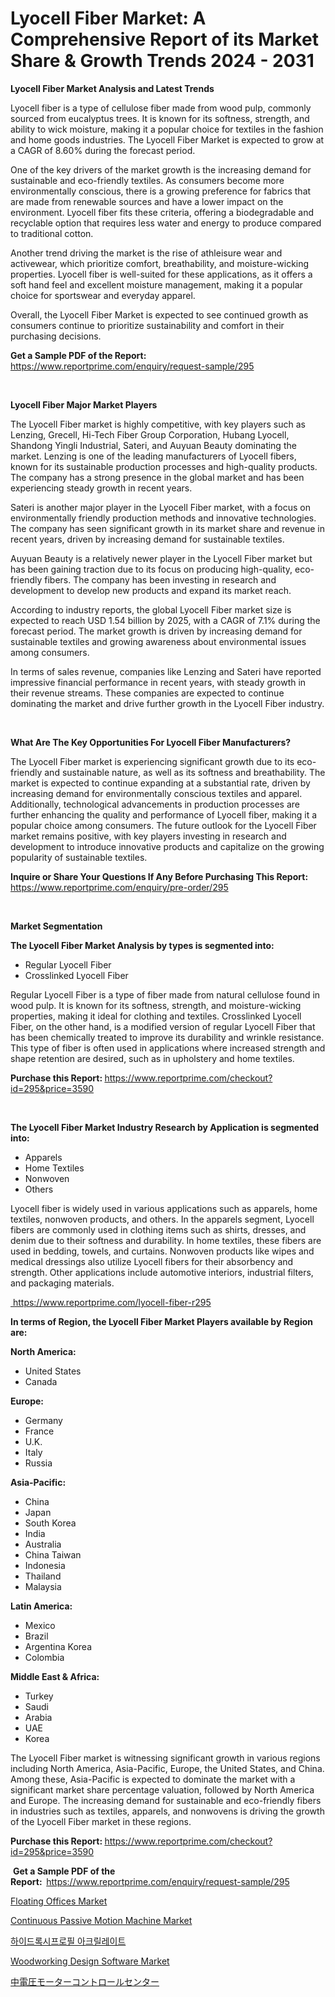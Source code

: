 <p><h1>Lyocell Fiber Market: A Comprehensive Report of its Market Share & Growth Trends 2024 - 2031</h1></p><p><strong>Lyocell Fiber Market Analysis and Latest Trends</strong></p>
<p><p>Lyocell fiber is a type of cellulose fiber made from wood pulp, commonly sourced from eucalyptus trees. It is known for its softness, strength, and ability to wick moisture, making it a popular choice for textiles in the fashion and home goods industries. The Lyocell Fiber Market is expected to grow at a CAGR of 8.60% during the forecast period.</p><p>One of the key drivers of the market growth is the increasing demand for sustainable and eco-friendly textiles. As consumers become more environmentally conscious, there is a growing preference for fabrics that are made from renewable sources and have a lower impact on the environment. Lyocell fiber fits these criteria, offering a biodegradable and recyclable option that requires less water and energy to produce compared to traditional cotton.</p><p>Another trend driving the market is the rise of athleisure wear and activewear, which prioritize comfort, breathability, and moisture-wicking properties. Lyocell fiber is well-suited for these applications, as it offers a soft hand feel and excellent moisture management, making it a popular choice for sportswear and everyday apparel.</p><p>Overall, the Lyocell Fiber Market is expected to see continued growth as consumers continue to prioritize sustainability and comfort in their purchasing decisions.</p></p>
<p><strong>Get a Sample PDF of the Report:&nbsp;</strong> <a href="https://www.reportprime.com/enquiry/request-sample/295">https://www.reportprime.com/enquiry/request-sample/295</a></p>
<p>&nbsp;</p>
<p><strong>Lyocell Fiber Major Market Players</strong></p>
<p><p>The Lyocell Fiber market is highly competitive, with key players such as Lenzing, Grecell, Hi-Tech Fiber Group Corporation, Hubang Lyocell, Shandong Yingli Industrial, Sateri, and Auyuan Beauty dominating the market. Lenzing is one of the leading manufacturers of Lyocell fibers, known for its sustainable production processes and high-quality products. The company has a strong presence in the global market and has been experiencing steady growth in recent years.</p><p>Sateri is another major player in the Lyocell Fiber market, with a focus on environmentally friendly production methods and innovative technologies. The company has seen significant growth in its market share and revenue in recent years, driven by increasing demand for sustainable textiles.</p><p>Auyuan Beauty is a relatively newer player in the Lyocell Fiber market but has been gaining traction due to its focus on producing high-quality, eco-friendly fibers. The company has been investing in research and development to develop new products and expand its market reach.</p><p>According to industry reports, the global Lyocell Fiber market size is expected to reach USD 1.54 billion by 2025, with a CAGR of 7.1% during the forecast period. The market growth is driven by increasing demand for sustainable textiles and growing awareness about environmental issues among consumers.</p><p>In terms of sales revenue, companies like Lenzing and Sateri have reported impressive financial performance in recent years, with steady growth in their revenue streams. These companies are expected to continue dominating the market and drive further growth in the Lyocell Fiber industry.</p></p>
<p>&nbsp;</p>
<p><strong>What Are The Key Opportunities For Lyocell Fiber Manufacturers?</strong></p>
<p><p>The Lyocell Fiber market is experiencing significant growth due to its eco-friendly and sustainable nature, as well as its softness and breathability. The market is expected to continue expanding at a substantial rate, driven by increasing demand for environmentally conscious textiles and apparel. Additionally, technological advancements in production processes are further enhancing the quality and performance of Lyocell fiber, making it a popular choice among consumers. The future outlook for the Lyocell Fiber market remains positive, with key players investing in research and development to introduce innovative products and capitalize on the growing popularity of sustainable textiles.</p></p>
<p><strong>Inquire or Share Your Questions If Any Before Purchasing This Report:</strong> <a href="https://www.reportprime.com/enquiry/pre-order/295">https://www.reportprime.com/enquiry/pre-order/295</a></p>
<p>&nbsp;</p>
<p><strong>Market Segmentation</strong></p>
<p><strong>The Lyocell Fiber Market Analysis by types is segmented into:</strong></p>
<p><ul><li>Regular Lyocell Fiber</li><li>Crosslinked Lyocell Fiber</li></ul></p>
<p><p>Regular Lyocell Fiber is a type of fiber made from natural cellulose found in wood pulp. It is known for its softness, strength, and moisture-wicking properties, making it ideal for clothing and textiles. Crosslinked Lyocell Fiber, on the other hand, is a modified version of regular Lyocell Fiber that has been chemically treated to improve its durability and wrinkle resistance. This type of fiber is often used in applications where increased strength and shape retention are desired, such as in upholstery and home textiles.</p></p>
<p><strong>Purchase this Report:&nbsp;</strong><a href="https://www.reportprime.com/checkout?id=295&price=3590">https://www.reportprime.com/checkout?id=295&price=3590</a></p>
<p>&nbsp;</p>
<p><strong>The Lyocell Fiber Market Industry Research by Application is segmented into:</strong></p>
<p><ul><li>Apparels</li><li>Home Textiles</li><li>Nonwoven</li><li>Others</li></ul></p>
<p><p>Lyocell fiber is widely used in various applications such as apparels, home textiles, nonwoven products, and others. In the apparels segment, Lyocell fibers are commonly used in clothing items such as shirts, dresses, and denim due to their softness and durability. In home textiles, these fibers are used in bedding, towels, and curtains. Nonwoven products like wipes and medical dressings also utilize Lyocell fibers for their absorbency and strength. Other applications include automotive interiors, industrial filters, and packaging materials.</p></p>
<p><a href="https://www.reportprime.com/lyocell-fiber-r295">&nbsp;https://www.reportprime.com/lyocell-fiber-r295</a></p>
<p><strong>In terms of Region, the Lyocell Fiber Market Players available by Region are:</strong></p>
<p>
    <p> <strong> North America: </strong>
        <ul>
            <li>United States</li>
            <li>Canada</li>
        </ul>
        </p> 
    <p> <strong> Europe: </strong>
        <ul>
            <li>Germany</li>
            <li>France</li>
            <li>U.K.</li>
            <li>Italy</li>
            <li>Russia</li>
        </ul>
        </p> 
    <p> <strong> Asia-Pacific: </strong>
        <ul>
            <li>China</li>
            <li>Japan</li>
            <li>South Korea</li>
            <li>India</li>
            <li>Australia</li>
            <li>China Taiwan</li>
            <li>Indonesia</li>
            <li>Thailand</li>
            <li>Malaysia</li>
        </ul>
        </p> 
    <p> <strong> Latin America: </strong>
        <ul>
            <li>Mexico</li>
            <li>Brazil</li>
            <li>Argentina Korea</li>
            <li>Colombia</li>
        </ul>
        </p> 
    <p> <strong> Middle East & Africa: </strong>
        <ul>
            <li>Turkey</li>
            <li>Saudi</li>
            <li>Arabia</li>
            <li>UAE</li>
            <li>Korea</li>
        </ul>
    </p>
    </p>
<p><p>The Lyocell Fiber market is witnessing significant growth in various regions including North America, Asia-Pacific, Europe, the United States, and China. Among these, Asia-Pacific is expected to dominate the market with a significant market share percentage valuation, followed by North America and Europe. The increasing demand for sustainable and eco-friendly fibers in industries such as textiles, apparels, and nonwovens is driving the growth of the Lyocell Fiber market in these regions.</p></p>
<p><strong>Purchase this Report: </strong><a href="https://www.reportprime.com/checkout?id=295&price=3590">https://www.reportprime.com/checkout?id=295&price=3590</a></p>
<p>&nbsp;<strong>Get a Sample PDF of the Report:&nbsp;&nbsp;</strong><a href="https://www.reportprime.com/enquiry/request-sample/295">https://www.reportprime.com/enquiry/request-sample/295</a></p>
<p><strong></strong></p>
<p><p><a href="https://issuu.com/reportprime-2/docs/floating-offices-market-size-2030.pptx">Floating Offices Market</a></p><p><a href="https://www.linkedin.com/pulse/deep-dive-continuous-passive-motion-machine-market-itstrends-adxzc">Continuous Passive Motion Machine Market</a></p><p><a href="https://medium.com/@danieldobroiu20221/%ED%95%98%EC%9D%B4%EB%93%9C%EB%A1%9D%EC%8B%9C%ED%94%84%EB%A1%9C%ED%95%84-%EC%95%84%ED%81%AC%EB%A6%B4%EB%A0%88%EC%9D%B4%ED%8A%B8-%EC%8B%9C%EC%9E%A5-%EC%A0%90%EC%9C%A0%EC%9C%A8-%EA%B7%9C%EB%AA%A8-%EB%8F%99%ED%96%A5-%EC%82%B0%EC%97%85-%EB%B6%84%EC%84%9D-%EB%B3%B4%EA%B3%A0%EC%84%9C-%EC%9D%91%EC%9A%A9-%EB%B6%84%EC%95%BC%EB%B3%84-%EC%BD%94%ED%8C%85-%EC%A0%91%EC%B0%A9-%EA%B5%90%EC%B0%A8%EA%B2%B0%ED%95%A9%EC%A0%9C-%EC%9C%A0%ED%98%95%EB%B3%84-%ED%93%A8%EB%A6%AC%ED%8B%B0-90-95-%ED%93%A8%EB%A6%AC%ED%8B%B0-95-98-8a3d59c56c48">하이드록시프로필 아크릴레이트</a></p><p><a href="https://issuu.com/reportprime-2/docs/woodworking-design-software-market-size-2030.pptx">Woodworking Design Software Market</a></p><p><a href="https://medium.com/@jackpeters644/%E4%B8%AD%E5%9C%A7%E3%83%A2%E3%83%BC%E3%82%BF%E5%88%B6%E5%BE%A1%E3%82%BB%E3%83%B3%E3%82%BF%E3%83%BC%E5%B8%82%E5%A0%B4%E8%A6%8F%E6%A8%A1-%E5%B8%82%E5%A0%B4%E3%82%BB%E3%82%B0%E3%83%A1%E3%83%B3%E3%83%86%E3%83%BC%E3%82%B7%E3%83%A7%E3%83%B3-%E5%B8%82%E5%A0%B4%E3%83%88%E3%83%AC%E3%83%B3%E3%83%89-%E6%88%90%E9%95%B7%E5%88%86%E6%9E%90%E4%BA%88%E6%B8%AC2031%E5%B9%B4%E3%81%BE%E3%81%A7-148f1da63ec4">中電圧モーターコントロールセンター</a></p></p>